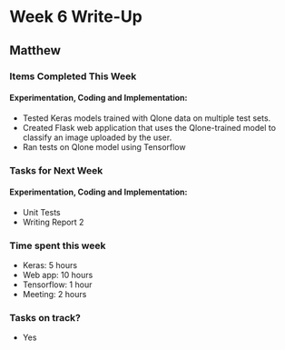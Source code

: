 # Week 6 Write-Up

## Matthew

### Items Completed This Week

#### Experimentation, Coding and Implementation:

- Tested Keras models trained with Qlone data on multiple test sets.
- Created Flask web application that uses the Qlone-trained model to classify an image uploaded by the user.
- Ran tests on Qlone model using Tensorflow

### Tasks for Next Week

#### Experimentation, Coding and Implementation:

- Unit Tests
- Writing Report 2

### Time spent this week
- Keras: 5 hours
- Web app: 10 hours
- Tensorflow: 1 hour
- Meeting: 2 hours

### Tasks on track?
- Yes
